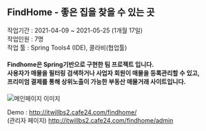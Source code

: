 <h2>FindHome - 좋은 집을 찾을 수 있는 곳</h2>
<p>작업기간 : 2021-04-09 ~ 2021-05-25 (1개월 17일)<br>
작업인원 : 7명<br>
작업 툴 : Spring Tools4 (IDE), 콜라비(협업툴)<br></p>
<p><h4>Findhome은 Spring기반으로 구현한 팀 프로젝트 입니다. <br>
사용자가 매물을 필터링 검색하거나 사업자 회원이 매물을 등록관리할 수 있고,<br> 프리미엄 결제를 통해 상위노출이 가능한 부동산 매물거래 사이트입니다.</h4>
<img src="https://github.com/imrutel/findhome/blob/master/%EC%A0%9C%EB%AA%A9%20%EC%97%86%EC%9D%8C.png?raw=true" alt="메인페이지 이미지"/>
</p>
<p>
Demo : 
  <a href='http://itwillbs2.cafe24.com/findhome/' 
   target='_blank'>http://itwillbs2.cafe24.com/findhome/</a>
<br>(관리자 페이지) <a href='http://itwillbs2.cafe24.com/findhome/admin' 
   target='_blank'>http://itwillbs2.cafe24.com/findhome/admin </a>
 </p>
